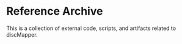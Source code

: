 # Reference Archive

This is a collection of external code, scripts, and artifacts related to discMapper. 
